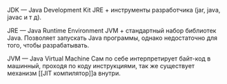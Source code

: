 JDK — Java Development Kit
	JRE + инструменты разработчика (jar, java, javac и т д).

JRE — Java Runtime Environment
	 JVM + стандартный набор библиотек Java.
     Позволяет запускать Java программы, однако недостаточно для того, чтобы разрабатывать.

JVM — Java Virtual Machine
	Сам по себе интерпретирует байт-код в машинный, проходя по коду инструкциями, так же существует механизм [[JIT компилятор]]а внутри.